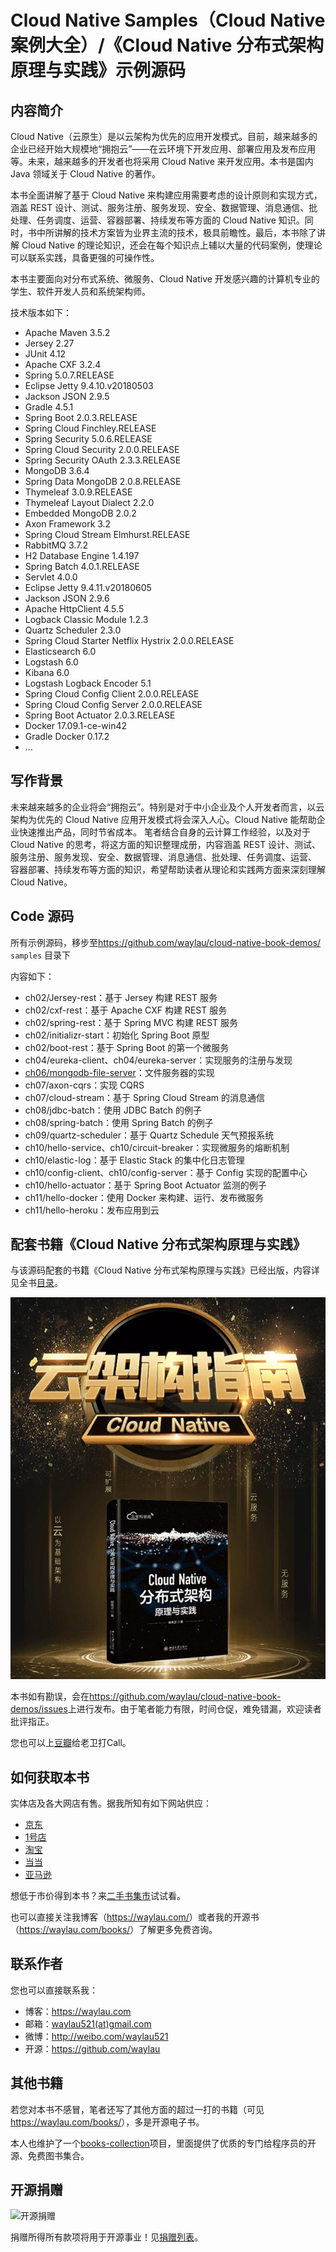 # Cloud Native Samples（Cloud Native 案例大全）/《Cloud Native 分布式架构原理与实践》示例源码


## 内容简介

Cloud Native（云原生）是以云架构为优先的应用开发模式。目前，越来越多的企业已经开始大规模地“拥抱云”——在云环境下开发应用、部署应用及发布应用等。未来，越来越多的开发者也将采用 Cloud Native 来开发应用。本书是国内 Java 领域关于 Cloud Native 的著作。

本书全面讲解了基于 Cloud Native 来构建应用需要考虑的设计原则和实现方式，涵盖 REST 设计、测试、服务注册、服务发现、安全、数据管理、消息通信、批处理、任务调度、运营、容器部署、持续发布等方面的 Cloud Native 知识。同时，书中所讲解的技术方案皆为业界主流的技术，极具前瞻性。最后，本书除了讲解 Cloud Native 的理论知识，还会在每个知识点上辅以大量的代码案例，使理论可以联系实践，具备更强的可操作性。

本书主要面向对分布式系统、微服务、Cloud Native 开发感兴趣的计算机专业的学生、软件开发人员和系统架构师。

技术版本如下：

* Apache Maven 3.5.2
* Jersey 2.27
* JUnit 4.12
* Apache CXF 3.2.4
* Spring 5.0.7.RELEASE
* Eclipse Jetty 9.4.10.v20180503
* Jackson JSON 2.9.5
* Gradle 4.5.1
* Spring Boot 2.0.3.RELEASE
* Spring Cloud Finchley.RELEASE
* Spring Security 5.0.6.RELEASE
* Spring Cloud Security 2.0.0.RELEASE
* Spring Security OAuth 2.3.3.RELEASE
* MongoDB 3.6.4
* Spring Data MongoDB 2.0.8.RELEASE
* Thymeleaf 3.0.9.RELEASE
* Thymeleaf Layout Dialect 2.2.0
* Embedded MongoDB 2.0.2
* Axon Framework 3.2
* Spring Cloud Stream Elmhurst.RELEASE
* RabbitMQ 3.7.2
* H2 Database Engine 1.4.197
* Spring Batch 4.0.1.RELEASE
* Servlet 4.0.0
* Eclipse Jetty 9.4.11.v20180605
* Jackson JSON 2.9.6
* Apache HttpClient 4.5.5
* Logback Classic Module 1.2.3
* Quartz Scheduler 2.3.0
* Spring Cloud Starter Netflix Hystrix 2.0.0.RELEASE
* Elasticsearch 6.0
* Logstash 6.0
* Kibana 6.0
* Logstash Logback Encoder 5.1
* Spring Cloud Config Client 2.0.0.RELEASE
* Spring Cloud Config Server 2.0.0.RELEASE
* Spring Boot Actuator 2.0.3.RELEASE
* Docker 17.09.1-ce-win42
* Gradle Docker 0.17.2
* ...

## 写作背景

未来越来越多的企业将会“拥抱云”。特别是对于中小企业及个人开发者而言，以云架构为优先的 Cloud Native 应用开发模式将会深入人心。Cloud Native 能帮助企业快速推出产品，同时节省成本。
笔者结合自身的云计算工作经验，以及对于 Cloud Native 的思考，将这方面的知识整理成册，内容涵盖 REST 设计、测试、服务注册、服务发现、安全、数据管理、消息通信、批处理、任务调度、运营、
容器部署、持续发布等方面的知识，希望帮助读者从理论和实践两方面来深刻理解 Cloud Native。

## Code 源码

所有示例源码，移步至<https://github.com/waylau/cloud-native-book-demos/>  `samples` 目录下
 
内容如下：

* ch02/Jersey-rest：基于 Jersey 构建 REST 服务
* ch02/cxf-rest：基于 Apache CXF 构建 REST 服务
* ch02/spring-rest：基于 Spring MVC 构建 REST 服务
* ch02/initializr-start：初始化 Spring Boot 原型
* ch02/boot-rest：基于 Spring Boot 的第一个微服务
* ch04/eureka-client、ch04/eureka-server：实现服务的注册与发现
* [ch06/mongodb-file-server](https://github.com/waylau/mongodb-file-server)：文件服务器的实现
* ch07/axon-cqrs：实现 CQRS
* ch07/cloud-stream：基于 Spring Cloud Stream 的消息通信
* ch08/jdbc-batch：使用 JDBC Batch 的例子
* ch08/spring-batch：使用 Spring Batch 的例子
* ch09/quartz-scheduler：基于 Quartz Schedule 天气预报系统
* ch10/hello-service、ch10/circuit-breaker：实现微服务的熔断机制
* ch10/elastic-log：基于 Elastic Stack 的集中化日志管理
* ch10/config-client、ch10/config-server：基于 Config 实现的配置中心
* ch10/hello-actuator：基于 Spring Boot Actuator 监测的例子
* ch11/hello-docker：使用 Docker 来构建、运行、发布微服务
* ch11/hello-heroku：发布应用到云

## 配套书籍《Cloud Native 分布式架构原理与实践》


与该源码配套的书籍《Cloud Native 分布式架构原理与实践》已经出版，内容详见全书[目录](SUMMARY.md)。


![](images/cloud-native-book-demos-logo.jpg)


本书如有勘误，会在<https://github.com/waylau/cloud-native-book-demos/issues>上进行发布。由于笔者能力有限，时间仓促，难免错漏，欢迎读者批评指正。

您也可以上[豆瓣](https://book.douban.com/subject/30476287/)给老卫打Call。



## 如何获取本书

实体店及各大网店有售。据我所知有如下网站供应：

* [京东](https://search.jd.com/Search?keyword=%E6%9F%B3%E4%BC%9F%E5%8D%AB%20Cloud%20Native%20%E5%88%86%E5%B8%83%E5%BC%8F%E6%9E%B6%E6%9E%84%E5%8E%9F%E7%90%86%E4%B8%8E%E5%AE%9E%E8%B7%B5&enc=utf-8&wq=%E6%9F%B3%E4%BC%9F%E5%8D%AB%20Cloud%20Native%20%E5%88%86%E5%B8%83%E5%BC%8F%E6%9E%B6%E6%9E%84%E5%8E%9F%E7%90%86%E4%B8%8E%E5%AE%9E%E8%B7%B5&pvid=eb51cddd78e34081b875aad66e1f3112)
* [1号店](http://search.yhd.com/c0-0/k%25E6%259F%25B3%25E4%25BC%259F%25E5%258D%25AB%2520Cloud%2520Native%2520%25E5%2588%2586%25E5%25B8%2583%25E5%25BC%258F%25E6%259E%25B6%25E6%259E%2584%25E5%258E%259F%25E7%2590%2586%25E4%25B8%258E%25E5%25AE%259E%25E8%25B7%25B5/)
* [淘宝](https://s.taobao.com/search?q=%E6%9F%B3%E4%BC%9F%E5%8D%AB+Cloud+Native+%E5%88%86%E5%B8%83%E5%BC%8F%E6%9E%B6%E6%9E%84%E5%8E%9F%E7%90%86%E4%B8%8E%E5%AE%9E%E8%B7%B5&imgfile=&js=1&stats_click=search_radio_all%3A1&initiative_id=staobaoz_20190126&ie=utf8)
* [当当](http://search.dangdang.com/?key=%C1%F8%CE%B0%CE%C0%20Cloud%20Native%20%B7%D6%B2%BC%CA%BD%BC%DC%B9%B9%D4%AD%C0%ED%D3%EB%CA%B5%BC%F9&act=input&noresult=1)
* [亚马逊](https://www.amazon.cn/s/ref=nb_sb_noss?__mk_zh_CN=%E4%BA%9A%E9%A9%AC%E9%80%8A%E7%BD%91%E7%AB%99&url=search-alias%3Daps&field-keywords=%E6%9F%B3%E4%BC%9F%E5%8D%AB+Cloud+Native+%E5%88%86%E5%B8%83%E5%BC%8F%E6%9E%B6%E6%9E%84%E5%8E%9F%E7%90%86%E4%B8%8E%E5%AE%9E%E8%B7%B5&rh=i%3Aaps%2Ck%3A%E6%9F%B3%E4%BC%9F%E5%8D%AB+Cloud+Native+%E5%88%86%E5%B8%83%E5%BC%8F%E6%9E%B6%E6%9E%84%E5%8E%9F%E7%90%86%E4%B8%8E%E5%AE%9E%E8%B7%B5)



想低于市价得到本书？来[二手书集市](https://github.com/waylau/second-hand-books)试试看。


也可以直接关注我博客（<https://waylau.com/>）或者我的开源书（<https://waylau.com/books/>）了解更多免费咨询。



## 联系作者

您也可以直接联系我：

* 博客：https://waylau.com
* 邮箱：[waylau521(at)gmail.com](mailto:waylau521@gmail.com)
* 微博：http://weibo.com/waylau521
* 开源：https://github.com/waylau

## 其他书籍

若您对本书不感冒，笔者还写了其他方面的超过一打的书籍（可见<https://waylau.com/books/>），多是开源电子书。

本人也维护了一个[books-collection](https://github.com/waylau/books-collection)项目，里面提供了优质的专门给程序员的开源、免费图书集合。

## 开源捐赠


![开源捐赠](https://waylau.com/images/showmethemoney-sm.jpg)

捐赠所得所有款项将用于开源事业！见[捐赠列表](https://waylau.com/donate/)。
